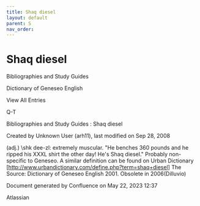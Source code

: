 ```yaml
---
title: Shaq diesel
layout: default
parent: S
nav_order:
---
```


# Shaq diesel

Bibliographies and Study Guides

Dictionary of Geneseo English

View All Entries

Q-T

Bibliographies and Study Guides : Shaq diesel

Created by  Unknown User (arh11), last modified on Sep 28, 2008

(adj.) \shk dee-zl: extremely muscular. &quot;He benches 360 pounds and he ripped his XXXL shirt the other day! He's Shaq diesel.&quot; Probably non-specific to Geneseo. A similar definition can be found on Urban Dictionary [http://www.urbandictionary.com/define.php?term=shaq+diesel] The Source: Dictionary of Geneseo English 2001. Obsolete in 2006(Dilluvio)

Document generated by Confluence on May 22, 2023 12:37

Atlassian
